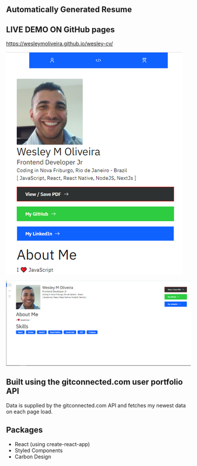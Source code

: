 ## Automatically Generated Resume

## LIVE DEMO ON GitHub pages

https://wesleymoliveira.github.io/wesley-cv/

![MobileView](https://github.com/wesleymoliveira/wesley-cv/blob/main/src/assets/CV%20mobile%20view.png)

![DesktopView](https://github.com/wesleymoliveira/wesley-cv/blob/main/src/assets/CV%20home.png)

## Built using the gitconnected.com user portfolio API

Data is supplied by the gitconnected.com API and fetches my newest data on each page load.

## Packages

- React (using create-react-app)
- Styled Components
- Carbon Design
